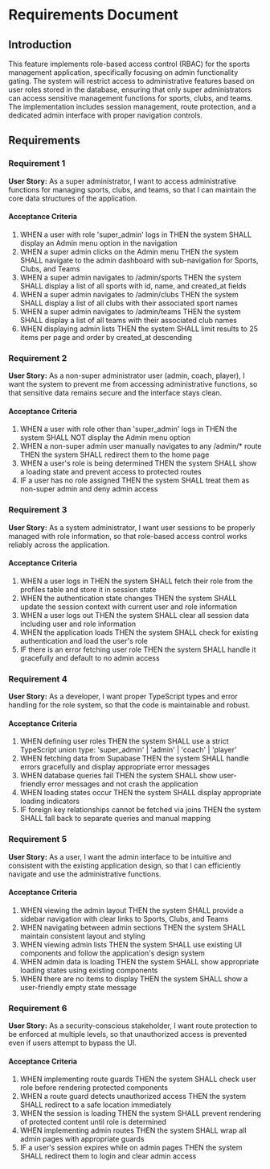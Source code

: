 # Requirements Document

## Introduction

This feature implements role-based access control (RBAC) for the sports management application, specifically focusing on admin functionality gating. The system will restrict access to administrative features based on user roles stored in the database, ensuring that only super administrators can access sensitive management functions for sports, clubs, and teams. The implementation includes session management, route protection, and a dedicated admin interface with proper navigation controls.

## Requirements

### Requirement 1

**User Story:** As a super administrator, I want to access administrative functions for managing sports, clubs, and teams, so that I can maintain the core data structures of the application.

#### Acceptance Criteria

1. WHEN a user with role 'super_admin' logs in THEN the system SHALL display an Admin menu option in the navigation
2. WHEN a super admin clicks on the Admin menu THEN the system SHALL navigate to the admin dashboard with sub-navigation for Sports, Clubs, and Teams
3. WHEN a super admin navigates to /admin/sports THEN the system SHALL display a list of all sports with id, name, and created_at fields
4. WHEN a super admin navigates to /admin/clubs THEN the system SHALL display a list of all clubs with their associated sport names
5. WHEN a super admin navigates to /admin/teams THEN the system SHALL display a list of all teams with their associated club names
6. WHEN displaying admin lists THEN the system SHALL limit results to 25 items per page and order by created_at descending

### Requirement 2

**User Story:** As a non-super administrator user (admin, coach, player), I want the system to prevent me from accessing administrative functions, so that sensitive data remains secure and the interface stays clean.

#### Acceptance Criteria

1. WHEN a user with role other than 'super_admin' logs in THEN the system SHALL NOT display the Admin menu option
2. WHEN a non-super admin user manually navigates to any /admin/* route THEN the system SHALL redirect them to the home page
3. WHEN a user's role is being determined THEN the system SHALL show a loading state and prevent access to protected routes
4. IF a user has no role assigned THEN the system SHALL treat them as non-super admin and deny admin access

### Requirement 3

**User Story:** As a system administrator, I want user sessions to be properly managed with role information, so that role-based access control works reliably across the application.

#### Acceptance Criteria

1. WHEN a user logs in THEN the system SHALL fetch their role from the profiles table and store it in session state
2. WHEN the authentication state changes THEN the system SHALL update the session context with current user and role information
3. WHEN a user logs out THEN the system SHALL clear all session data including user and role information
4. WHEN the application loads THEN the system SHALL check for existing authentication and load the user's role
5. IF there is an error fetching user role THEN the system SHALL handle it gracefully and default to no admin access

### Requirement 4

**User Story:** As a developer, I want proper TypeScript types and error handling for the role system, so that the code is maintainable and robust.

#### Acceptance Criteria

1. WHEN defining user roles THEN the system SHALL use a strict TypeScript union type: 'super_admin' | 'admin' | 'coach' | 'player'
2. WHEN fetching data from Supabase THEN the system SHALL handle errors gracefully and display appropriate error messages
3. WHEN database queries fail THEN the system SHALL show user-friendly error messages and not crash the application
4. WHEN loading states occur THEN the system SHALL display appropriate loading indicators
5. IF foreign key relationships cannot be fetched via joins THEN the system SHALL fall back to separate queries and manual mapping

### Requirement 5

**User Story:** As a user, I want the admin interface to be intuitive and consistent with the existing application design, so that I can efficiently navigate and use the administrative functions.

#### Acceptance Criteria

1. WHEN viewing the admin layout THEN the system SHALL provide a sidebar navigation with clear links to Sports, Clubs, and Teams
2. WHEN navigating between admin sections THEN the system SHALL maintain consistent layout and styling
3. WHEN viewing admin lists THEN the system SHALL use existing UI components and follow the application's design system
4. WHEN admin data is loading THEN the system SHALL show appropriate loading states using existing components
5. WHEN there are no items to display THEN the system SHALL show a user-friendly empty state message

### Requirement 6

**User Story:** As a security-conscious stakeholder, I want route protection to be enforced at multiple levels, so that unauthorized access is prevented even if users attempt to bypass the UI.

#### Acceptance Criteria

1. WHEN implementing route guards THEN the system SHALL check user role before rendering protected components
2. WHEN a route guard detects unauthorized access THEN the system SHALL redirect to a safe location immediately
3. WHEN the session is loading THEN the system SHALL prevent rendering of protected content until role is determined
4. WHEN implementing admin routes THEN the system SHALL wrap all admin pages with appropriate guards
5. IF a user's session expires while on admin pages THEN the system SHALL redirect them to login and clear admin access